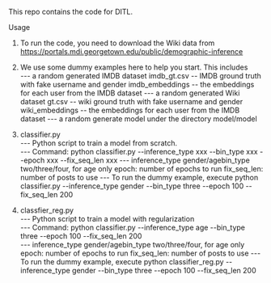This repo contains the code for DITL.

Usage
1. To run the code, you need to download the Wiki data from https://portals.mdi.georgetown.edu/public/demographic-inference  

2. We use some dummy examples here to help you start. This includes  
	--- a random generated IMDB dataset
		imdb_gt.csv -- IMDB ground truth with fake username and gender
		imdb_embeddings -- the embeddings for each user from the IMDB dataset
	--- a random generated Wiki dataset
		gt.csv -- wiki ground truth with fake username and gender
		wiki_embeddings -- the embeddings for each user from the IMDB dataset
	--- a random generate model
		under the directory model/model
		
3. classifier.py  
	--- Python script to train a model from scratch.  
	--- Command: python classifier.py --inference_type xxx --bin_type xxx --epoch xxx --fix_seq_len xxx
	--- inference_type
		gender/agebin_type
		two/three/four, for age only
		epoch: number of epochs to run
		fix_seq_len: number of posts to use
	--- To run the dummy example, execute 
		python classifier.py --inference_type gender --bin_type three --epoch 100 --fix_seq_len 200
3. classfier_reg.py  
	--- Python script to train a model with regularization  
	--- Command: python classifier.py --inference_type age --bin_type three --epoch 100 --fix_seq_len 200  
	--- inference_type
		gender/agebin_type
		two/three/four, for age only
		epoch: number of epochs to run
		fix_seq_len: number of posts to use
	--- To run the dummy example, execute 
		python classifier_reg.py --inference_type gender --bin_type three --epoch 100 --fix_seq_len 200
		
